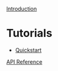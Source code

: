 [Introduction](README.md)

# Tutorials

* [Quickstart](docs/tutorials/quickstart.md)

[API Reference](docstrings.md)